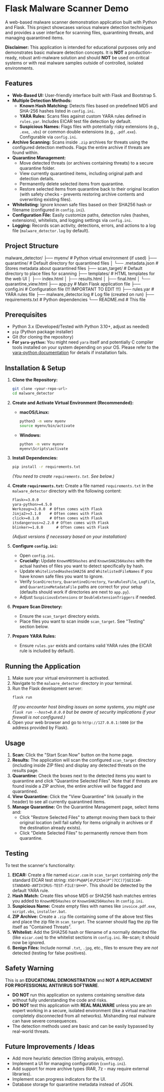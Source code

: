 # Flask Malware Scanner Demo

A web-based malware scanner demonstration application built with Python and Flask. This project showcases various malware detection techniques and provides a user interface for scanning files, quarantining threats, and managing quarantined items.

**Disclaimer:** This application is intended for educational purposes only and demonstrates basic malware detection concepts. It is **NOT** a production-ready, robust anti-malware solution and should **NOT** be used on critical systems or with real malware samples outside of controlled, isolated environments.

## Features

* **Web-Based UI:** User-friendly interface built with Flask and Bootstrap 5.
* **Multiple Detection Methods:**
    * **Known Hash Matching:** Detects files based on predefined MD5 and SHA-256 hashes listed in `config.ini`.
    * **YARA Rules:** Scans files against custom YARA rules defined in `rules.yar`. Includes EICAR test file detection by default.
    * **Suspicious Names:** Flags files with potentially risky extensions (e.g., `.exe`, `.vbs`) or common double extensions (e.g., `.pdf.exe`). Configurable via `config.ini`.
* **Archive Scanning:** Scans inside `.zip` archives for threats using the configured detection methods. Flags the entire archive if threats are found within.
* **Quarantine Management:**
    * Move detected threats (or archives containing threats) to a secure quarantine folder.
    * View currently quarantined items, including original path and detection details.
    * Permanently delete selected items from quarantine.
    * Restore selected items from quarantine back to their original location (with safety checks - prevents restoring archive contents and overwriting existing files).
* **Whitelisting:** Ignore known safe files based on their SHA256 hash or filename (configured in `config.ini`).
* **Configuration File:** Easily customize paths, detection rules (hashes, extensions), whitelists, and logging settings via `config.ini`.
* **Logging:** Records scan activity, detections, errors, and actions to a log file (`malware_detector.log` by default).

## Project Structure
malware_detector/
├── myenv/                  # Python virtual environment (if used)
├── quarantine/             # Default directory for quarantined files
│   └── .metadata.json      # Stores metadata about quarantined files
├── scan_target/            # Default directory to place files for scanning
├── templates/              # HTML templates for the web UI
│   ├── index.html
│   ├── results.html
│   ├── final.html
│   └── quarantine_view.html
├── app.py                  # Main Flask application file
├── config.ini              # Configuration file (!!! IMPORTANT TO EDIT !!!)
├── rules.yar               # YARA rules file
├── malware_detector.log    # Log file (created on run)
├── requirements.txt        # Python dependencies
└── README.md               # This file
## Prerequisites

* Python 3.x (Developed/Tested with Python 3.10+, adjust as needed)
* `pip` (Python package installer)
* Git (for cloning the repository)
* **For `yara-python`:** You might need `yara` itself and potentially C compiler tools installed on your system depending on your OS. Please refer to the [yara-python documentation](https://yara-python.readthedocs.io/en/stable/gettingstarted.html#installing-yara-python) for details if installation fails.

## Installation & Setup

1.  **Clone the Repository:**
    ```bash
    git clone <your-repo-url>
    cd malware_detector
    ```

2.  **Create and Activate Virtual Environment (Recommended):**
    * **macOS/Linux:**
        ```bash
        python3 -m venv myenv
        source myenv/bin/activate
        ```
    * **Windows:**
        ```bash
        python -m venv myenv
        myenv\Scripts\activate
        ```

3.  **Install Dependencies:**
    ```bash
    pip install -r requirements.txt
    ```
    *(You need to create `requirements.txt`. See below.)*

4.  **Create `requirements.txt`:**
    Create a file named `requirements.txt` in the `malware_detector` directory with the following content:
    ```txt
    Flask>=3.0.0
    yara-python>=4.5.0
    Werkzeug>=3.0.0  # Often comes with Flask
    Jinja2>=3.1.0    # Often comes with Flask
    click>=8.1.0     # Often comes with Flask
    itsdangerous>=2.2.0 # Often comes with Flask
    blinker>=1.8.0      # Often comes with Flask
    ```
    *(Adjust versions if necessary based on your installation)*

5.  **Configure `config.ini`:**
    * Open `config.ini`.
    * **Crucially:** Update `KnownMD5Hashes` and `KnownSHA256Hashes` with the actual hashes of files you want to detect specifically by hash.
    * Update `WhitelistedHashesSHA256` and `WhitelistedFileNames` if you have known safe files you want to ignore.
    * Verify `ScanDirectory`, `QuarantineDirectory`, `YaraRulesFile`, `LogFile`, and `QuarantineMetadataFile` paths are correct for your setup (defaults should work if directories are next to `app.py`).
    * Adjust `SuspiciousExtensions` or `DoubleExtensionTriggers` if needed.

6.  **Prepare Scan Directory:**
    * Ensure the `scan_target` directory exists.
    * Place files you want to scan inside `scan_target`. See "Testing" section below.

7.  **Prepare YARA Rules:**
    * Ensure `rules.yar` exists and contains valid YARA rules (the EICAR rule is included by default).

## Running the Application

1.  Make sure your virtual environment is activated.
2.  Navigate to the `malware_detector` directory in your terminal.
3.  Run the Flask development server:
    ```bash
    flask run
    ```
    *(If you encounter host binding issues on some systems, you might use `flask run --host=0.0.0.0` but be aware of security implications if your firewall is not configured.)*
4.  Open your web browser and go to `http://127.0.0.1:5000` (or the address provided by Flask).

## Usage

1.  **Scan:** Click the "Start Scan Now" button on the home page.
2.  **Results:** The application will scan the configured `scan_target` directory (including inside ZIP files) and display any detected threats on the results page.
3.  **Quarantine:** Check the boxes next to the detected items you want to quarantine and click "Quarantine Selected Files". Note that if threats are found inside a ZIP archive, the entire archive will be flagged and quarantined.
4.  **View Quarantine:** Click the "View Quarantine" link (usually in the header) to see all currently quarantined items.
5.  **Manage Quarantine:** On the Quarantine Management page, select items and:
    * Click "Restore Selected Files" to attempt moving them back to their original location (will fail safely for items originally in archives or if the destination already exists).
    * Click "Delete Selected Files" to permanently remove them from quarantine.

## Testing

To test the scanner's functionality:

1.  **EICAR:** Create a file named `eicar.com` in `scan_target` containing *only* the standard EICAR test string: `X5O!P%@AP[4\PZX54(P^)7CC)7}$EICAR-STANDARD-ANTIVIRUS-TEST-FILE!$H+H*`. This should be detected by the default YARA rule.
2.  **Hash Match:** Create files whose MD5 or SHA256 hash matches entries you added to `KnownMD5Hashes` or `KnownSHA256Hashes` in `config.ini`.
3.  **Suspicious Name:** Create empty files with names like `invoice.pdf.exe`, `script.vbs`, `installer.bat`.
4.  **ZIP Archive:** Create a `.zip` file containing some of the above test files and place the zip file in `scan_target`. The scanner should flag the zip file itself as "Contained Threats".
5.  **Whitelist:** Add the SHA256 hash or filename of a normally detected file (like `eicar.com`) to the whitelist sections in `config.ini`. Re-scan; it should now be ignored.
6.  **Benign Files:** Include normal `.txt`, `.jpg`, etc., files to ensure they are *not* detected (testing for false positives).

## <i class="bi bi-exclamation-triangle-fill text-danger"></i> Safety Warning

This is an **EDUCATIONAL DEMONSTRATION** and **NOT A REPLACEMENT FOR PROFESSIONAL ANTIVIRUS SOFTWARE**.

* **DO NOT** run this application on systems containing sensitive data without fully understanding the code and risks.
* **DO NOT** test this application with **REAL MALWARE** unless you are an expert working in a secure, isolated environment (like a virtual machine completely disconnected from all networks). Mishandling real malware can have severe consequences.
* The detection methods used are basic and can be easily bypassed by real-world threats.

## Future Improvements / Ideas

* Add more heuristic detection (String analysis, entropy).
* Implement a UI for managing configuration (`config.ini`).
* Add support for more archive types (RAR, 7z - may require external libraries).
* Implement scan progress indicators for the UI.
* Database storage for quarantine metadata instead of JSON.

